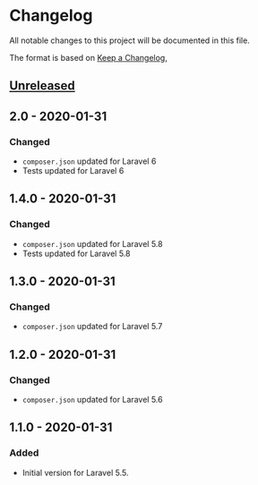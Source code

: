 # Changelog
All notable changes to this project will be documented in this file.

The format is based on [Keep a Changelog](https://keepachangelog.com/en/1.0.0/),

## [Unreleased]

## 2.0 - 2020-01-31
### Changed
- `composer.json` updated for Laravel 6  
- Tests updated for Laravel 6  

## 1.4.0 - 2020-01-31
### Changed
- `composer.json` updated for Laravel 5.8  
- Tests updated for Laravel 5.8  

## 1.3.0 - 2020-01-31
### Changed
- `composer.json` updated for Laravel 5.7  

## 1.2.0 - 2020-01-31
### Changed
- `composer.json` updated for Laravel 5.6  

## 1.1.0 - 2020-01-31
### Added
- Initial version for Laravel 5.5.

[Unreleased]: https://github.com/gecche/laravel-policy-builder/compare/v2.0...HEAD
[1.2.0]: https://github.com/gecche/laravel-policy-builder/compare/v1.1.0...v1.2.0
[1.3.0]: https://github.com/gecche/laravel-policy-builder/compare/v1.2.0...v1.3.0
[1.4.0]: https://github.com/gecche/laravel-policy-builder/compare/v1.3.0...v1.4.0
[2.0]: https://github.com/gecche/laravel-policy-builder/compare/v1.4.0...v2.0
